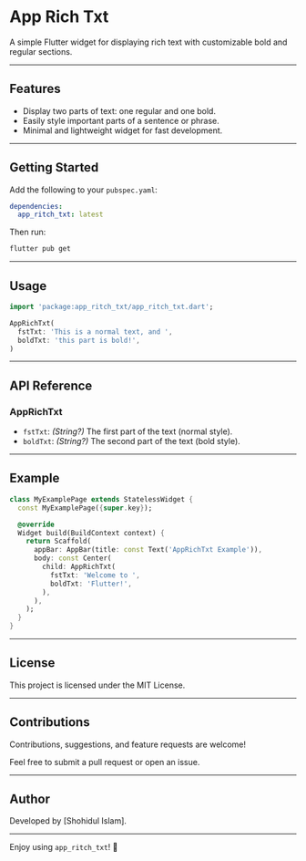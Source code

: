 # App Rich Txt

A simple Flutter widget for displaying rich text with customizable bold and regular sections.

---

## Features

- Display two parts of text: one regular and one bold.
- Easily style important parts of a sentence or phrase.
- Minimal and lightweight widget for fast development.

---

## Getting Started

Add the following to your `pubspec.yaml`:

```yaml
dependencies:
  app_ritch_txt: latest
```

Then run:

```bash
flutter pub get
```

---

## Usage

```dart
import 'package:app_ritch_txt/app_ritch_txt.dart';

AppRichTxt(
  fstTxt: 'This is a normal text, and ',
  boldTxt: 'this part is bold!',
)
```

---

## API Reference

### AppRichTxt
- `fstTxt`: *(String?)* The first part of the text (normal style).
- `boldTxt`: *(String?)* The second part of the text (bold style).

---

## Example

```dart
class MyExamplePage extends StatelessWidget {
  const MyExamplePage({super.key});

  @override
  Widget build(BuildContext context) {
    return Scaffold(
      appBar: AppBar(title: const Text('AppRichTxt Example')),
      body: const Center(
        child: AppRichTxt(
          fstTxt: 'Welcome to ',
          boldTxt: 'Flutter!',
        ),
      ),
    );
  }
}
```

---

## License

This project is licensed under the MIT License.

---

## Contributions

Contributions, suggestions, and feature requests are welcome!

Feel free to submit a pull request or open an issue.

---

## Author

Developed by [Shohidul Islam].

---

Enjoy using `app_ritch_txt`! 🎉

